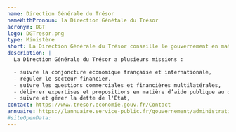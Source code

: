 ```yaml
---
name: Direction Générale du Trésor
nameWithPronoun: la Direction Génétale du Trésor
acronym: DGT
logo: DGTresor.png
type: Ministère
short: La Direction Générale du Trésor conseille le gouvernement en matière de politiques économiques et financières.
description: |
  La Direction Générale du Trésor a plusieurs missions :

  - suivre la conjoncture économique française et internationale, 
  - réguler le secteur financier,
  - suivre les questions commerciales et financières multilatérales,
  - délivrer expertises et propositions en matière d’aide publique au développement,
  - suivre et gérer la dette de l'Etat,
contact: https://www.tresor.economie.gouv.fr/Contact
annuaire: https://lannuaire.service-public.fr/gouvernement/administration-centrale-ou-ministere_171762
#siteOpenData:
---
```

